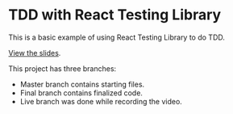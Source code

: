 # TDD with React Testing Library

This is a basic example of using React Testing Library to do TDD.

[View the slides](https://docs.google.com/presentation/d/14K759d4-xM7g6cTbuo8wmuTteR_KUCPvcQIuK8lchW4/edit?usp=sharing).

This project has three branches:
- Master branch contains starting files.
- Final branch contains finalized code.
- Live branch was done while recording the video.

